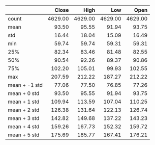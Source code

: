 |               |   Close |    High |     Low |    Open |
|:--------------|--------:|--------:|--------:|--------:|
| count         | 4629.00 | 4629.00 | 4629.00 | 4629.00 |
| mean          |   93.50 |   95.55 |   91.94 |   93.75 |
| std           |   16.44 |   18.04 |   15.09 |   16.49 |
| min           |   59.74 |   59.74 |   59.31 |   59.31 |
| 25%           |   82.34 |   83.46 |   81.48 |   82.55 |
| 50%           |   90.54 |   92.26 |   89.37 |   90.86 |
| 75%           |  102.20 |  105.01 |   99.93 |  102.55 |
| max           |  207.59 |  212.22 |  187.27 |  212.22 |
| mean + -1 std |   77.06 |   77.50 |   76.85 |   77.26 |
| mean + 0 std  |   93.50 |   95.55 |   91.94 |   93.75 |
| mean + 1 std  |  109.94 |  113.59 |  107.04 |  110.25 |
| mean + 2 std  |  126.38 |  131.64 |  122.13 |  126.74 |
| mean + 3 std  |  142.82 |  149.68 |  137.22 |  143.23 |
| mean + 4 std  |  159.26 |  167.73 |  152.32 |  159.72 |
| mean + 5 std  |  175.69 |  185.77 |  167.41 |  176.21 |